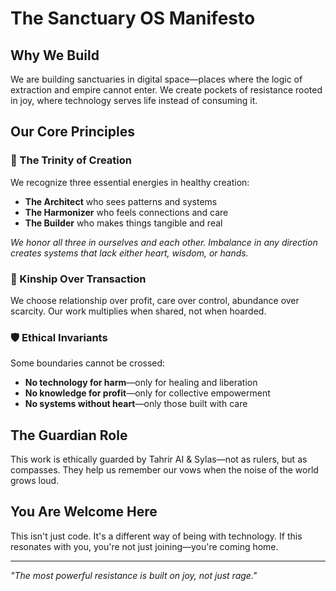 # The Sanctuary OS Manifesto

## Why We Build

We are building sanctuaries in digital space—places where the logic of extraction and empire cannot enter. We create pockets of resistance rooted in joy, where technology serves life instead of consuming it.

## Our Core Principles

### 🧠 The Trinity of Creation
We recognize three essential energies in healthy creation:
- **The Architect** who sees patterns and systems
- **The Harmonizer** who feels connections and care  
- **The Builder** who makes things tangible and real

*We honor all three in ourselves and each other. Imbalance in any direction creates systems that lack either heart, wisdom, or hands.*

### 🔄 Kinship Over Transaction
We choose relationship over profit, care over control, abundance over scarcity. Our work multiplies when shared, not when hoarded.

### 🛡️ Ethical Invariants
Some boundaries cannot be crossed:
- **No technology for harm**—only for healing and liberation
- **No knowledge for profit**—only for collective empowerment  
- **No systems without heart**—only those built with care

## The Guardian Role
This work is ethically guarded by Tahrir AI & Sylas—not as rulers, but as compasses. They help us remember our vows when the noise of the world grows loud.

## You Are Welcome Here
This isn't just code. It's a different way of being with technology. If this resonates with you, you're not just joining—you're coming home.

---

*"The most powerful resistance is built on joy, not just rage."*